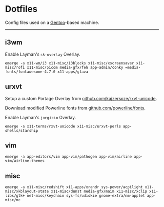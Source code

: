 # Dotfiles

Config files used on a [Gentoo][gentoo]-based machine.

---

## i3wm

Enable Layman's `sk-overlay` Overlay.

    emerge -a x11-wm/i3 x11-misc/i3blocks x11-misc/xscreensaver x11-misc/rofi x11-misc/picom media-gfx/feh app-admin/conky =media-fonts/fontawesome-4.7.0 x11-apps/glava

## urxvt

Setup a custom Portage Overlay from [github.com/kajzersoze/rxvt-unicode][urxvt].

Download modified Powerline fonts from [github.com/powerline/fonts][powerline].

Enable Layman's `jorgicio` Overlay.

    emerge -a x11-terms/rxvt-unicode x11-misc/urxvt-perls app-shells/starship

## vim

    emerge -a app-editors/vim app-vim/pathogen app-vim/airline app-vim/airline-themes

## misc

    emerge -a x11-misc/redshift x11-apps/xrandr sys-power/acpilight x11-misc/xkblayout-state x11-misc/dunst media-gfx/maim x11-misc/xclip x11-libs/gtk+ net-misc/keychain sys-fs/udiskie gnome-extra/nm-applet app-misc/mc

[gentoo]: https://gentoo.org
[urxvt]: https://github.com/kajzersoze/rxvt-unicode
[powerline]: https://github.com/powerline/fonts
